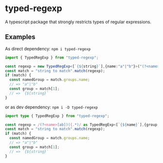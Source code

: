 # typed-regexp
A typescript package that strongly restricts types of regular expressions.

## Examples

As direct dependency: `npm i typed-regexp`
```ts
import { TypedRegExp } from "typed-regexp";

const regexp = new TypedRegExp<[`{${string}`],{name:"a"|"b"}>("(?<name>[ab])({.*)");
const match = "string to match".match(regexp);
if (match) {
  const namedGroup = match.groups.name;
  // => "a"|"b"
  const group = match[1];
  // => `{${string}`
}
```

or as dev dependency: `npm i -D typed-regexp`
```ts
import type { TypedRegExp } from "typed-regexp";

const regexp = /(?<name>[ab])({.*)/ as TypedRegExp<[`{${name}`],{group:"a"|"b"}>;
const match = "string to match".match(regexp);
if (match) {
  const namedGroup = match.groups.name;
  // => "a"|"b"
  const group = match[1];
  // => `{${string}`
}
```
